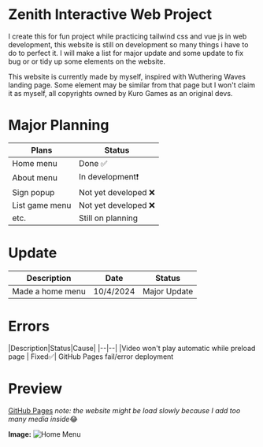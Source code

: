 # Zenith Interactive Web Project
I create this for fun project while practicing tailwind css and vue js in web development, this website is still on development so many things i have to do to perfect it. I will make a list for major update and some update to fix bug or or tidy up some elements on the website.

This website is currently made by myself, inspired with Wuthering Waves landing page. Some element may be similar from that page but I won't claim it as myself, all copyrights owned by Kuro Games as an original devs.

# Major Planning
|Plans|Status|
|--|--|
|Home menu | Done ✅|
|About menu | In development❗|
|Sign popup | Not yet developed ❌|
|List game menu | Not yet developed ❌|
|etc.| Still on planning|

# Update
|Description|Date|Status|
|--|--|--|
|Made a home menu | 10/4/2024 | Major Update|

# Errors
|Description|Status|Cause|
|--|--|
|Video won't play automatic while preload page | Fixed✅| GitHub Pages fail/error deployment

# Preview
[GitHub Pages](https://hrisz.github.io/zenith_project/)
*note: the website might be load slowly because I add too many media inside*😂

**Image:**
![Home Menu](https://i.ibb.co/4R3XNtd/Screenshot-2024-04-10-161732.png)